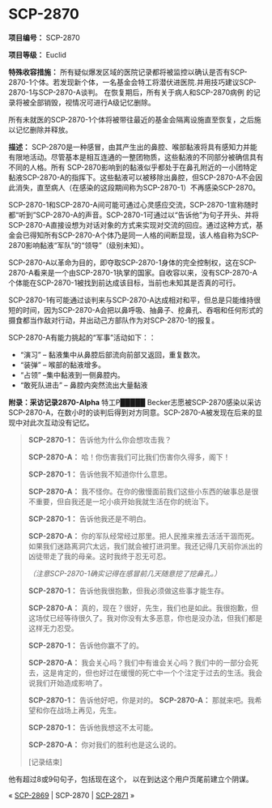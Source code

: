 # SCP-2870
                        


**项目编号：** SCP-2870

**项目等级：** Euclid

**特殊收容措施：** 所有疑似爆发区域的医院记录都将被监控以确认是否有SCP-2870-1个体。若发现新个体，一名基金会特工将潜伏进医院.并用技巧建议SCP-2870-1与SCP-2870-A谈判。 在恢复期后，所有关于病人和SCP-2870病例 的记录将被全部销毁，视情况可进行A级记忆删除。

所有未就医的SCP-2870-1个体将被带往最近的基金会隔离设施直至恢复，之后施以记忆删除并释放。

**描述：** SCP-2870是一种感冒，由其产生出的鼻腔、喉部黏液将具有感知力并能有限地活动。尽管基本是相互连通的一整团物质，这些黏液的不同部分被确信具有不同的人格。所有 SCP-2870影响到的黏液似乎都处于在鼻孔附近的一小团特定黏液SCP-2870-A的指挥下。这些黏液可以被移除出鼻腔，但SCP-2870-A不会因此消失，直至病人（在感染的这段期间称为SCP-2870-1）不再感染SCP-2870。

SCP-2870-1和SCP-2870-A间可能可通过心灵感应交流，SCP-2870-1宣称随时都“听到”SCP-2870-A的声音。SCP-2870-1可通过以“告诉他”为句子开头、并将SCP-2870-A直接设想为对话对象的方式来实现对交流的回应。通过这种方式，基金会已得知所有SCP-2870-A个体乃是同一人格的间断显现，该人格自称为SCP-2870影响黏液“军队”的“领导”（级别未知）。

SCP-2870-A以革命为目的，即夺取SCP-2870-1身体的完全控制权，这在SCP-2870-A看来是一个由SCP-2870-1执掌的国家。自收容以来，没有SCP-2870-A个体能在SCP-2870-1被找到前达成该目标，当前也未知其是否真的可行。

SCP-2870-1有可能通过谈判来与SCP-2870-A达成相对和平，但总是只能维持很短的时间，因为SCP-2870-A会把以鼻呼吸、抽鼻子、挖鼻孔、吞咽和任何形式的摄食都当作敌对行动，并出动己方部队作为对SCP-2870-1的报复。

SCP-2870-A有能力挑起的“军事”活动如下：：

- “演习” – 黏液集中从鼻腔后部流向前部又返回，重复数次。
- “装弹” – 喉部的黏液增多。
- “占领” –集中黏液到一侧鼻腔内。
- “敢死队进击” – 鼻腔内突然流出大量黏液

**附录：采访记录2870-Alpha** 
特工P█████ Becker志愿被SCP-2870感染以采访SCP-2870-A，在数小时的谈判后得到对方同意。SCP-2870-A被发现在后来的显现中对此次互动没有记忆。


> **SCP-2870-1：** 告诉他为什么你会想攻击我？
> 
> **SCP-2870-A：**  哈！你伤害我们可比我们伤害你久得多，阁下！
> 
> **SCP-2870-1：** 告诉他我不知道你什么意思。
> 
> **SCP-2870-A：** 我不怪你。在你的傲慢面前我们这些小东西的破事总是很不重要，但自我还是一坨小痰开始我就生活在你的统治下。
> 
> **SCP-2870-1：** 告诉他我还是不明白。
> 
> **SCP-2870-A：** 你的军队经常经过那里。把人民推来推去活活干涸而死。如果我们迷路离洞穴太远，我们就会被打进洞里。我还记得几天前你派出的凶徒带走了我的母亲。这时我终于忍无可忍。
> 
> *（注意SCP-2870-1确实记得在感冒前几天随意挖了挖鼻孔。）* 
> 
> **SCP-2870-1：** 告诉他我很抱歉，但我必须做这些事才能生存。
> 
> **SCP-2870-A：** 真的，现在？很好，先生，我们也是如此。我很抱歉，但这场仗已经等待很久了。我对你没有太多恶意，你也是没办法，但我们都是这样无力忍受。
> 
> **SCP-2870-1：** 告诉他你赢不了的。
> 
> **SCP-2870-A：** 我会关心吗？我们中有谁会关心吗？我们中的一部分会死去，这是肯定的，但也好过在缓慢的死亡中一个个注定于过去的生活。我会说我们开始造成影响了。
> 
> **SCP-2870-1：**  告诉他好吧，你是对的。
**SCP-2870-A：** 那就来吧。我希望和你在战场上再见，先生。
> 
> **SCP-2870-1：** 告诉他我想这不太可能。
> 
> **SCP-2870-A：** 你对我们的胜利也是这么说的。
> 
> [记录结束]
> 

他有超过8或9句句子，包括现在这个， 以在到达这个用户页尾前建立个阴谋。



« <a shape='rect' class='newpage' href='/scp-2869'>SCP-2869</a> | SCP-2870 | <a shape='rect' class='newpage' href='/scp-2871'>SCP-2871</a> »





                    